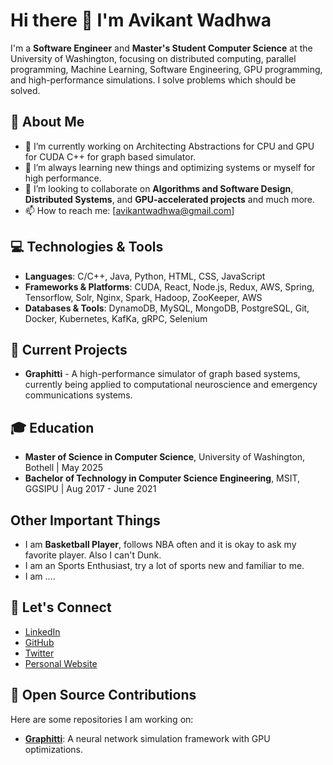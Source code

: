 
<!--
**wadhwaavikant/wadhwaavikant** is a ✨ _special_ ✨ repository because its `README.md` (this file) appears on your GitHub profile.

Here are some ideas to get you started:

- 🔭 I’m currently working on ...
- 🌱 I’m currently learning ...
- 👯 I’m looking to collaborate on ...
- 🤔 I’m looking for help with ...
- 💬 Ask me about ...
- 📫 How to reach me: ...
- 😄 Pronouns: ...
- ⚡ Fun fact: ...
-->

# Hi there 👋 I'm Avikant Wadhwa

I'm a **Software Engineer** and **Master's Student Computer Science** at the University of Washington, focusing on distributed computing, parallel programming, Machine Learning, Software Engineering, GPU programming, and high-performance simulations. I solve problems which should be solved.

## 🚀 About Me

- 🔭 I’m currently working on Architecting Abstractions for CPU and GPU for CUDA C++ for graph based simulator.
- 🌱 I’m always learning new things and optimizing systems or myself for high performance.
- 👯 I’m looking to collaborate on **Algorithms and Software Design**, **Distributed Systems**, and **GPU-accelerated projects** and much more.
- 📫 How to reach me: [avikantwadhwa@gmail.com]

## 💻 Technologies & Tools

- **Languages**: C/C++, Java, Python, HTML, CSS, JavaScript
- **Frameworks & Platforms**: CUDA, React, Node.js, Redux, AWS, Spring, Tensorflow, Solr, Nginx, Spark, Hadoop, ZooKeeper, AWS
- **Databases & Tools**: DynamoDB, MySQL, MongoDB, PostgreSQL, Git, Docker, Kubernetes, KafKa, gRPC, Selenium

## 🌱 Current Projects

- **Graphitti** - A high-performance simulator of graph based systems, currently being applied to computational neuroscience and emergency communications systems.

## 🎓 Education

- **Master of Science in Computer Science**, University of Washington, Bothell | May 2025
- **Bachelor of Technology in Computer Science Engineering**, MSIT, GGSIPU | Aug 2017 - June 2021

## Other Important Things
- I am **Basketball Player**, follows NBA often and it is okay to ask my favorite player. Also I can't Dunk.
- I am an Sports Enthusiast, try a lot of sports new and familiar to me.
- I am ....

<!--
## 🏆 Key Achievements
-->



## 📣 Let's Connect

- [LinkedIn](https://www.linkedin.com/in/avikantwadhwa)
- [GitHub](https://github.com/wadhwaavikant)
- [Twitter](https://twitter.com/avikantwadhwa)
- [Personal Website](https://wadhwaavikant.github.io)

## 📜 Open Source Contributions

Here are some repositories I am working on:

- **[Graphitti](https://github.com/UWB-Biocomputing/Graphitti)**: A neural network simulation framework with GPU optimizations.

